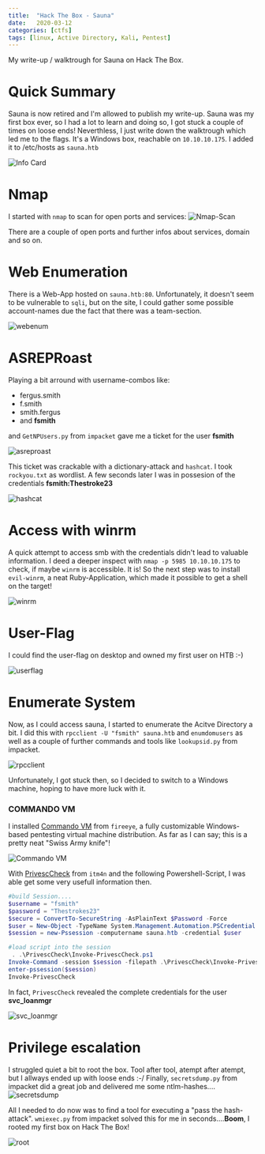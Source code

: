 ```yaml
---
title:  "Hack The Box - Sauna"
date:   2020-03-12
categories: [ctfs]
tags: [linux, Active Directory, Kali, Pentest]
---
```

My write-up / walktrough for Sauna on Hack The Box.

# Quick Summary
Sauna is now retired and I'm allowed to publish my write-up. Sauna was my first box ever, so I had a lot to learn and doing so, I got stuck a couple of times on loose ends! Neverthless, I just write down the walktrough which led me to the flags.
It's a Windows box, reachable on `10.10.10.175`. I added it to /etc/hosts as `sauna.htb`

![Info Card](/images/sauna/infocard.png)

# Nmap
I started with `nmap` to scan for open ports and services:
![Nmap-Scan](/images/sauna/nmap.png)

There are a couple of open ports and further infos about services, domain and so on.

# Web Enumeration
There is a Web-App hosted on `sauna.htb:80`. Unfortunately, it doesn't seem to be vulnerable to `sqli`, but on the site, I could gather some possible account-names due the fact that there was a team-section.

![webenum](/images/sauna/webenum.png)

# ASREPRoast
Playing a bit arround with username-combos like:
* fergus.smith
* f.smith
* smith.fergus
* and **fsmith**

and `GetNPUsers.py` from `impacket` gave me a ticket for the user **fsmith**  

![asreproast](/images/sauna/asreproast.png)

This ticket was crackable with a dictionary-attack and `hashcat`. I took `rockyou.txt` as wordlist. A few seconds later I was in possesion of the credentials **fsmith:Thestroke23**

![hashcat](/images/sauna/hashcat.png)

# Access with winrm
A quick attempt to access smb with the credentials didn't lead to valuable information. I deed a deeper inspect with `nmap -p 5985 10.10.10.175` to check, if maybe `winrm` is accessible. It is!
So the next step was to install `evil-winrm`, a neat Ruby-Application, which made it possible to get a shell on the target!

![winrm](/images/sauna/winrm.png)

# User-Flag
I could find the user-flag on desktop and owned my first user on HTB :-)

![userflag](/images/sauna/userflag.png)


# Enumerate System
Now, as I could access sauna, I started to enumerate the Acitve Directory a bit. I did this with `rpcclient -U "fsmith" sauna.htb` and `enumdomusers` as well as a couple of further commands and tools like `lookupsid.py` from impacket.

![rpcclient](/images/sauna/rpcclient.png)

Unfortunately, I got stuck then, so I decided to switch to a Windows machine, hoping to have more luck with it.

### COMMANDO VM
I installed [Commando VM](https://github.com/fireeye/commando-vm) from `fireeye`, a fully customizable Windows-based pentesting virtual machine distribution. As far as I can say; this is a pretty neat "Swiss Army knife"!

![Commando VM](/images/sauna/Commando.png)

With [PrivescCheck](https://github.com/itm4n/PrivescCheck) from `itm4n` and the following Powershell-Script, I was able get some very usefull information then.

```powershell
#build Session....
$username = "fsmith" 
$password = "Thestrokes23"
$secure = ConvertTo-SecureString -AsPlainText $Password -Force  
$user = New-Object -TypeName System.Management.Automation.PSCredential -ArgumentList $username, $secure
$session = new-Pssession -computername sauna.htb -credential $user

#load script into the session
 . .\PrivescCheck\Invoke-PrivescCheck.ps1
Invoke-Command -session $session -filepath .\PrivescCheck\Invoke-PrivescCheck.ps1 
enter-pssession($session)
Invoke-PrivescCheck 
```
In fact, `PrivescCheck` revealed the complete credentials for the user **svc_loanmgr**

![svc_loanmgr](/images/sauna/svc_loanmgr.png)

# Privilege escalation
I struggled quiet a bit to root the box. Tool after tool, atempt after atempt, but I allways ended up with loose ends :-/
Finally, `secretsdump.py` from impacket did a great job and delivered me some ntlm-hashes....
![secretsdump](/images/sauna/secretsdump.png)

All I needed to do now was to find a tool for executing a "pass the hash-attack". `wmiexec.py` from impacket solved this for me in seconds....**Boom**, I rooted my first box on Hack The Box!

![root](/images/sauna/root.png)